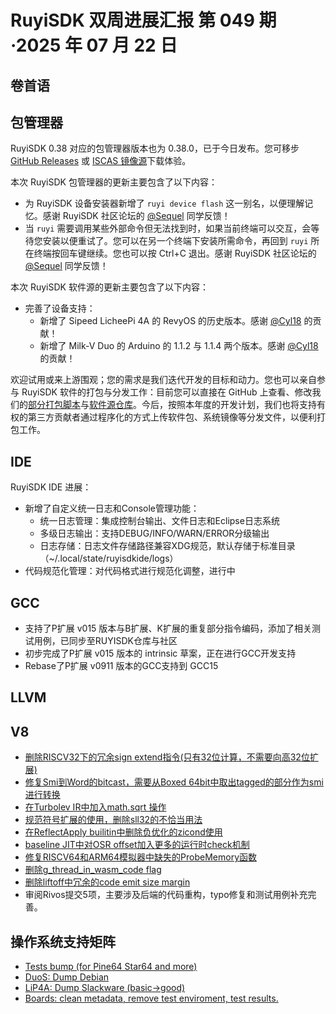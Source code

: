 # RuyiSDK 双周进展汇报  第 049 期·2025 年 07 月 22 日

## 卷首语

## 包管理器

RuyiSDK 0.38 对应的包管理器版本也为 0.38.0，已于今日发布。您可移步
[GitHub Releases][ruyi-0.38.0-gh] 或 [ISCAS 镜像源][ruyi-0.38.0-iscas]下载体验。

[ruyi-0.38.0-gh]: https://github.com/ruyisdk/ruyi/releases/tag/0.38.0
[ruyi-0.38.0-iscas]: https://mirror.iscas.ac.cn/ruyisdk/ruyi/tags/0.38.0/

本次 RuyiSDK 包管理器的更新主要包含了以下内容：

* 为 RuyiSDK 设备安装器新增了 `ruyi device flash` 这一别名，以便理解记忆。感谢 RuyiSDK 社区论坛的 [@Sequel] 同学反馈！
* 当 `ruyi` 需要调用某些外部命令但无法找到时，如果当前终端可以交互，会等待您安装以便重试了。您可以在另一个终端下安装所需命令，再回到 `ruyi` 所在终端按回车键继续。您也可以按 Ctrl+C 退出。感谢 RuyiSDK 社区论坛的 [@Sequel] 同学反馈！

[@Sequel]: https://ruyisdk.cn/u/Sequel

本次 RuyiSDK 软件源的更新主要包含了以下内容：

* 完善了设备支持：
    * 新增了 Sipeed LicheePi 4A 的 RevyOS 的历史版本。感谢 [@Cyl18] 的贡献！
    * 新增了 Milk-V Duo 的 Arduino 的 1.1.2 与 1.1.4 两个版本。感谢 [@Cyl18] 的贡献！

[@Cyl18]: https://github.com/Cyl18

欢迎试用或来上游围观；您的需求是我们迭代开发的目标和动力。您也可以亲自参与
RuyiSDK 软件的打包与分发工作：目前您可以直接在 GitHub 上查看、修改我们的[部分打包脚本](https://github.com/ruyisdk/ruyici)与[软件源仓库](https://github.com/ruyisdk/packages-index)。今后，按照本年度的开发计划，我们也将支持有权的第三方贡献者通过程序化的方式上传软件包、系统镜像等分发文件，以便利打包工作。

## IDE
RuyiSDK IDE 进展：
- 新增了自定义统一日志和Console管理功能：
   - 统一日志管理：集成控制台输出、文件日志和Eclipse日志系统
   - 多级日志输出：支持DEBUG/INFO/WARN/ERROR分级输出
   - 日志存储：日志文件存储路径兼容XDG规范，默认存储于标准目录（~/.local/state/ruyisdkide/logs）
- 代码规范化管理：对代码格式进行规范化调整，进行中

## GCC
- 支持了P扩展 v015 版本与B扩展、K扩展的重复部分指令编码，添加了相关测试用例，已同步至RUYISDK仓库与社区
- 初步完成了P扩展 v015 版本的 intrinsic 草案，正在进行GCC开发支持
- Rebase了P扩展 v0911 版本的GCC支持到 GCC15

## LLVM

## V8
- [删除RISCV32下的冗余sign extend指令(只有32位计算，不需要向高32位扩展)](https://chromium-review.googlesource.com/c/v8/v8/+/6732071)
- [修复Smi到Word的bitcast，需要从Boxed 64bit中取出tagged的部分作为smi进行转换](https://chromium-review.googlesource.com/c/v8/v8/+/6731860)
- [在Turbolev IR中加入math.sqrt 操作 ](https://chromium-review.googlesource.com/c/v8/v8/+/6731441)
- [规范符号扩展的使用，删除sll32的不恰当用法](https://chromium-review.googlesource.com/c/v8/v8/+/6725218)
- [在ReflectApply builitin中删除负优化的zicond使用](https://chromium-review.googlesource.com/c/v8/v8/+/6718872)
- [baseline JIT中对OSR offset加入更多的运行时check机制 ](https://chromium-review.googlesource.com/c/v8/v8/+/6715563)
- [修复RISCV64和ARM64模拟器中缺失的ProbeMemory函数](https://chromium-review.googlesource.com/c/v8/v8/+/6715698)
- [删除g_thread_in_wasm_code flag ](https://chromium-review.googlesource.com/c/v8/v8/+/6702434)
- [删除liftoff中冗余的code emit size margin ](https://chromium-review.googlesource.com/c/v8/v8/+/6702989)
- 审阅Rivos提交5项，主要涉及后端的代码重构，typo修复和测试用例补充完善。

## 操作系统支持矩阵

- [Tests bump (for Pine64 Star64 and more)](https://github.com/ruyisdk/support-matrix/pull/342)
- [DuoS: Dump Debian](https://github.com/ruyisdk/support-matrix/pull/343)
- [LiP4A: Dump Slackware (basic->good)](https://github.com/ruyisdk/support-matrix/pull/344)
- [Boards: clean metadata, remove test enviroment, test results. ](https://github.com/ruyisdk/support-matrix/pull/345)
